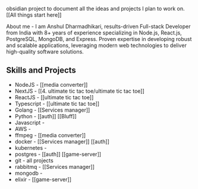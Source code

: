 obsidian project to document all the ideas and projects I plan to work on.
[[All things start here]]

About me -
I am Anshul Dharmadhikari, results-driven Full-stack Developer from India with 8+ years of experience specializing in Node.js, React.js, PostgreSQL, MongoDB, and Express. Proven expertise in developing robust and scalable applications, leveraging modern web technologies to deliver high-quality software solutions.

## Skills and Projects 
- NodeJS - [[media converter]]
- NextJS - [[4. ultimate tic tac toe/ultimate tic tac toe]]
- ReactJS - [[ultimate tic tac toe]]
- Typescript - [[ultimate tic tac toe]] 
- Golang - [[Services manager]]
- Python - [[auth]] [[Bluff]] 
- Javascript -
- AWS - 
- ffmpeg - [[media converter]]
- docker - [[Services manager]] [[auth]] 
- kubernetes - 
- postgres - [[auth]] [[game-server]] 
- git - all projects
- rabbitmq - [[Services manager]] 
- mongodb - 
- elixir - [[game-server]] 